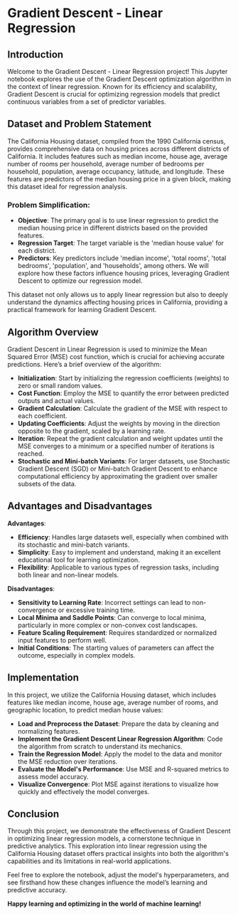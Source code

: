 # Gradient Descent - Linear Regression

## Introduction
Welcome to the Gradient Descent - Linear Regression project! This Jupyter notebook explores the use of the Gradient Descent optimization algorithm in the context of linear regression. Known for its efficiency and scalability, Gradient Descent is crucial for optimizing regression models that predict continuous variables from a set of predictor variables.

## Dataset and Problem Statement
The California Housing dataset, compiled from the 1990 California census, provides comprehensive data on housing prices across different districts of California. It includes features such as median income, house age, average number of rooms per household, average number of bedrooms per household, population, average occupancy, latitude, and longitude. These features are predictors of the median housing price in a given block, making this dataset ideal for regression analysis.

### Problem Simplification:
- **Objective**: The primary goal is to use linear regression to predict the median housing price in different districts based on the provided features.
- **Regression Target**: The target variable is the 'median house value' for each district.
- **Predictors**: Key predictors include 'median income', 'total rooms', 'total bedrooms', 'population', and 'households', among others. We will explore how these factors influence housing prices, leveraging Gradient Descent to optimize our regression model.

This dataset not only allows us to apply linear regression but also to deeply understand the dynamics affecting housing prices in California, providing a practical framework for learning Gradient Descent.

## Algorithm Overview
Gradient Descent in Linear Regression is used to minimize the Mean Squared Error (MSE) cost function, which is crucial for achieving accurate predictions. Here’s a brief overview of the algorithm:

- **Initialization**: Start by initializing the regression coefficients (weights) to zero or small random values.
- **Cost Function**: Employ the MSE to quantify the error between predicted outputs and actual values.
- **Gradient Calculation**: Calculate the gradient of the MSE with respect to each coefficient.
- **Updating Coefficients**: Adjust the weights by moving in the direction opposite to the gradient, scaled by a learning rate.
- **Iteration**: Repeat the gradient calculation and weight updates until the MSE converges to a minimum or a specified number of iterations is reached.
- **Stochastic and Mini-batch Variants**: For larger datasets, use Stochastic Gradient Descent (SGD) or Mini-batch Gradient Descent to enhance computational efficiency by approximating the gradient over smaller subsets of the data.

## Advantages and Disadvantages
**Advantages**:
- **Efficiency**: Handles large datasets well, especially when combined with its stochastic and mini-batch variants.
- **Simplicity**: Easy to implement and understand, making it an excellent educational tool for learning optimization.
- **Flexibility**: Applicable to various types of regression tasks, including both linear and non-linear models.

**Disadvantages**:
- **Sensitivity to Learning Rate**: Incorrect settings can lead to non-convergence or excessive training time.
- **Local Minima and Saddle Points**: Can converge to local minima, particularly in more complex or non-convex cost landscapes.
- **Feature Scaling Requirement**: Requires standardized or normalized input features to perform well.
- **Initial Conditions**: The starting values of parameters can affect the outcome, especially in complex models.

## Implementation
In this project, we utilize the California Housing dataset, which includes features like median income, house age, average number of rooms, and geographic location, to predict median house values:

- **Load and Preprocess the Dataset**: Prepare the data by cleaning and normalizing features.
- **Implement the Gradient Descent Linear Regression Algorithm**: Code the algorithm from scratch to understand its mechanics.
- **Train the Regression Model**: Apply the model to the data and monitor the MSE reduction over iterations.
- **Evaluate the Model's Performance**: Use MSE and R-squared metrics to assess model accuracy.
- **Visualize Convergence**: Plot MSE against iterations to visualize how quickly and effectively the model converges.

## Conclusion
Through this project, we demonstrate the effectiveness of Gradient Descent in optimizing linear regression models, a cornerstone technique in predictive analytics. This exploration into linear regression using the California Housing dataset offers practical insights into both the algorithm's capabilities and its limitations in real-world applications.

Feel free to explore the notebook, adjust the model's hyperparameters, and see firsthand how these changes influence the model’s learning and predictive accuracy.

**Happy learning and optimizing in the world of machine learning!**